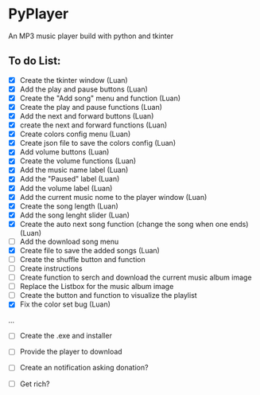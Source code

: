 # PyPlayer
 An MP3 music player build with python and tkinter
 
 ## To do List:
 
 - [x] Create the tkinter window (Luan)
 - [x] Add the play and pause buttons (Luan)
 - [x] Create the "Add song" menu and function (Luan)
 - [x] Create the play and pause functions (Luan)
 - [x] Add the next and forward buttons (Luan)
 - [x] create the next and forward functions (Luan)
 - [x] Create colors config menu (Luan)
 - [x] Create json file to save the colors config (Luan)
 - [x] Add volume buttons (Luan)
 - [x] Create the volume functions (Luan)
 - [x] Add the music name label (Luan)
 - [x] Add the "Paused" label (Luan)
 - [x] Add the volume label (Luan)
 - [x] Add the current music nome to the player window (Luan)
 - [x] Create the song length (Luan)
 - [x] Add the song lenght slider (Luan)
 - [X] Create the auto next song function (change the song when one ends) (Luan)
 - [ ] Add the download song menu
 - [x] Create file to save the added songs (Luan)
 - [ ] Create the shuffle button and function
 - [ ] Create instructions
 - [ ] Create function to serch and download the current music album image
 - [ ] Replace the Listbox for the music album image
 - [ ] Create the button and function to visualize the playlist
 - [x] Fix the color set bug (Luan)
 
...
 
 - [ ] Create the .exe and installer
 - [ ] Provide the player to download
 
 - [ ] Create an notification asking donation?
 - [ ] Get rich?

